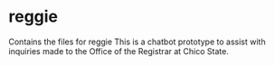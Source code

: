 # reggie
Contains the files for reggie
This is a chatbot prototype to assist with inquiries made to the Office of the Registrar at Chico State.
